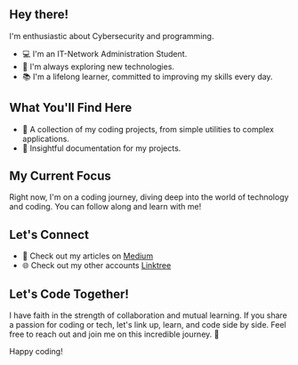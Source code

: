 ## Hey there!

I'm enthusiastic about Cybersecurity and programming.
- 💻 I'm an IT-Network Administration Student.
- 🔭 I'm always exploring new technologies.
- 📚 I'm a lifelong learner, committed to improving my skills every day.


## What You'll Find Here

- 🧠 A collection of my coding projects, from simple utilities to complex applications.
- 📖 Insightful documentation for my projects.


## My Current Focus

Right now, I'm on a coding journey, diving deep into the world of technology and coding. You can follow along and learn with me!


## Let's Connect

- 📖 Check out my articles on [Medium](https://medium.com/@0xRekin)
- 🌐 Check out my other accounts [Linktree](https://linktr.ee/0xRekin)


## Let's Code Together!

I have faith in the strength of collaboration and mutual learning. If you share a passion for coding or tech, let's link up, learn, and code side by side. Feel free to reach out and join me on this incredible journey. 🤝

Happy coding!
